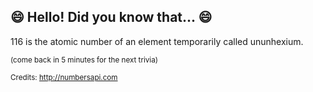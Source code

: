 ## 😄 Hello! Did you know that... 😄
116 is the atomic number of an element temporarily called ununhexium.

<sup>(come back in 5 minutes for the next trivia)</sup>


<sup>Credits: http://numbersapi.com</sup>
